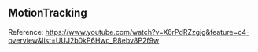 MotionTracking
--------------

Reference: 
https://www.youtube.com/watch?v=X6rPdRZzgjg&feature=c4-overview&list=UUJ2b0kP6Hwc_R8ebv8P2f9w
